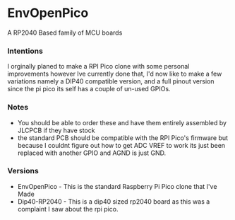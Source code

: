 # EnvOpenPico
A RP2040 Based family of MCU boards

### Intentions

I orginally planed to make a RPI Pico clone with some personal improvements however Ive currently done that, I'd now like to make a few variations namely a DIP40 compatible version, and a full pinout version since the pi pico its self has a couple of un-used GPIOs.


### Notes
- You should be able to order these and have them entirely assembled by JLCPCB if they have stock
- the standard PCB should be compatible with the RPI Pico's firmware but because I couldnt figure out how to get ADC VREF to work its just been replaced with another GPIO and AGND is just GND.


### Versions
- EnvOpenPico - This is the standard Raspberry Pi Pico clone that I've Made
- Dip40-RP2040 - This is a dip40 sized rp2040 board as this was a complaint I saw about the rpi pico.

